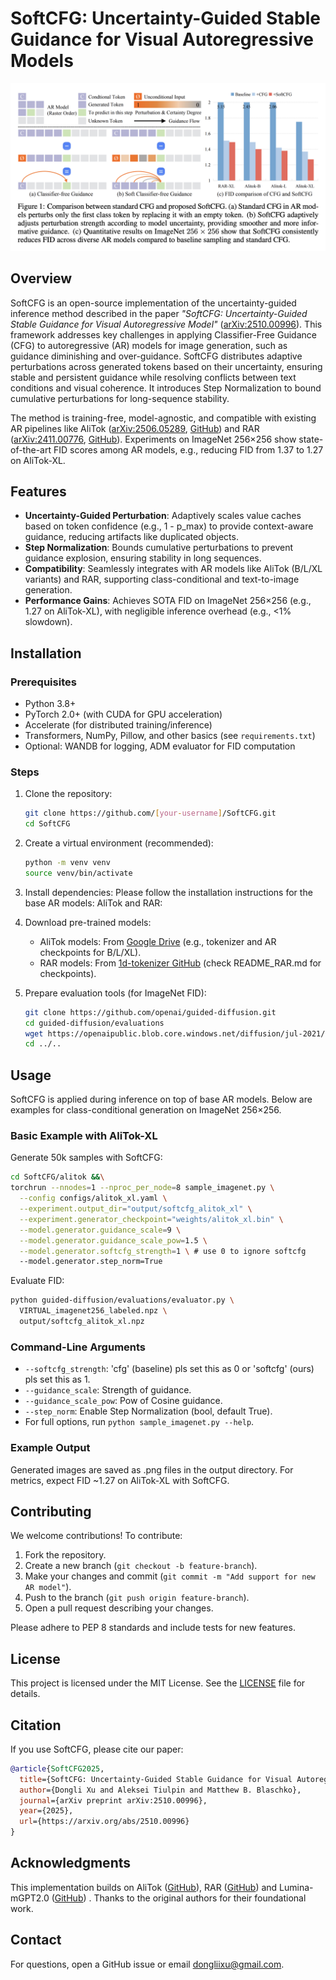 # SoftCFG: Uncertainty-Guided Stable Guidance for Visual Autoregressive Models

![SoftCFG](assets/fig_1.png "SoftCFG")
## Overview

SoftCFG is an open-source implementation of the uncertainty-guided inference method described in the paper *"SoftCFG: Uncertainty-Guided Stable Guidance for Visual Autoregressive Model"* ([arXiv:2510.00996](https://arxiv.org/abs/2510.00996)). This framework addresses key challenges in applying Classifier-Free Guidance (CFG) to autoregressive (AR) models for image generation, such as guidance diminishing and over-guidance. SoftCFG distributes adaptive perturbations across generated tokens based on their uncertainty, ensuring stable and persistent guidance while resolving conflicts between text conditions and visual coherence. It introduces Step Normalization to bound cumulative perturbations for long-sequence stability.

The method is training-free, model-agnostic, and compatible with existing AR pipelines like AliTok ([arXiv:2506.05289](https://arxiv.org/abs/2506.05289), [GitHub](https://github.com/ali-vilab/alitok)) and RAR ([arXiv:2411.00776](https://arxiv.org/abs/2411.00776), [GitHub](https://github.com/bytedance/1d-tokenizer)). Experiments on ImageNet 256×256 show state-of-the-art FID scores among AR models, e.g., reducing FID from 1.37 to 1.27 on AliTok-XL.

## Features

- **Uncertainty-Guided Perturbation**: Adaptively scales value caches based on token confidence (e.g., 1 - p_max) to provide context-aware guidance, reducing artifacts like duplicated objects.
- **Step Normalization**: Bounds cumulative perturbations to prevent guidance explosion, ensuring stability in long sequences.
- **Compatibility**: Seamlessly integrates with AR models like AliTok (B/L/XL variants) and RAR, supporting class-conditional and text-to-image generation.
- **Performance Gains**: Achieves SOTA FID on ImageNet 256×256 (e.g., 1.27 on AliTok-XL), with negligible inference overhead (e.g., <1% slowdown).

## Installation

### Prerequisites

- Python 3.8+
- PyTorch 2.0+ (with CUDA for GPU acceleration)
- Accelerate (for distributed training/inference)
- Transformers, NumPy, Pillow, and other basics (see `requirements.txt`)
- Optional: WANDB for logging, ADM evaluator for FID computation

### Steps

1. Clone the repository:
   ```bash
   git clone https://github.com/[your-username]/SoftCFG.git
   cd SoftCFG
   ```

2. Create a virtual environment (recommended):
   ```bash
   python -m venv venv
   source venv/bin/activate 
   ```

3. Install dependencies:
  Please follow the installation instructions for the base AR models: AliTok and RAR: 
4. Download pre-trained models:
   - AliTok models: From [Google Drive](https://drive.google.com/drive/folders/1dBjcFfClmBvf2cSlelFMT2gMlS8OQOHG?usp=sharing) (e.g., tokenizer and AR checkpoints for B/L/XL).
   - RAR models: From [1d-tokenizer GitHub](https://github.com/bytedance/1d-tokenizer) (check README_RAR.md for checkpoints).

5. Prepare evaluation tools (for ImageNet FID):
   ```bash
   git clone https://github.com/openai/guided-diffusion.git
   cd guided-diffusion/evaluations
   wget https://openaipublic.blob.core.windows.net/diffusion/jul-2021/ref_batches/imagenet/256/VIRTUAL_imagenet256_labeled.npz
   cd ../..
   ```

## Usage

SoftCFG is applied during inference on top of base AR models. Below are examples for class-conditional generation on ImageNet 256×256.

### Basic Example with AliTok-XL

Generate 50k samples with SoftCFG:
```bash
cd SoftCFG/alitok &&\
torchrun --nnodes=1 --nproc_per_node=8 sample_imagenet.py \
  --config configs/alitok_xl.yaml \
  --experiment.output_dir="output/softcfg_alitok_xl" \
  --experiment.generator_checkpoint="weights/alitok_xl.bin" \
  --model.generator.guidance_scale=9 \
  --model.generator.guidance_scale_pow=1.5 \
  --model.generator.softcfg_strength=1 \ # use 0 to ignore softcfg
  --model.generator.step_norm=True
```

Evaluate FID:
```bash
python guided-diffusion/evaluations/evaluator.py \
  VIRTUAL_imagenet256_labeled.npz \
  output/softcfg_alitok_xl.npz
```

### Command-Line Arguments

- `--softcfg_strength`: 'cfg' (baseline) pls set this as 0 or 'softcfg' (ours) pls set this as 1.
- `--guidance_scale`: Strength of guidance.
- `--guidance_scale_pow`: Pow of Cosine guidance.
- `--step_norm`: Enable Step Normalization (bool, default True).
- For full options, run `python sample_imagenet.py --help`.

### Example Output

Generated images are saved as .png files in the output directory. For metrics, expect FID ~1.27 on AliTok-XL with SoftCFG.


## Contributing

We welcome contributions! To contribute:

1. Fork the repository.
2. Create a new branch (`git checkout -b feature-branch`).
3. Make your changes and commit (`git commit -m "Add support for new AR model"`).
4. Push to the branch (`git push origin feature-branch`).
5. Open a pull request describing your changes.

Please adhere to PEP 8 standards and include tests for new features.

## License

This project is licensed under the MIT License. See the [LICENSE](LICENSE) file for details.

## Citation

If you use SoftCFG, please cite our paper:

```bibtex
@article{SoftCFG2025,
  title={SoftCFG: Uncertainty-Guided Stable Guidance for Visual Autoregressive Model},
  author={Dongli Xu and Aleksei Tiulpin and Matthew B. Blaschko},
  journal={arXiv preprint arXiv:2510.00996},
  year={2025},
  url={https://arxiv.org/abs/2510.00996}
}
```

## Acknowledgments

This implementation builds on AliTok ([GitHub](https://github.com/ali-vilab/alitok)), RAR ([GitHub](https://github.com/bytedance/1d-tokenizer)) and Lumina-mGPT2.0 ([GitHub](https://github.com/Alpha-VLLM/Lumina-mGPT-2.0)) . Thanks to the original authors for their foundational work.

## Contact

For questions, open a GitHub issue or email dongliixu@gmail.com.